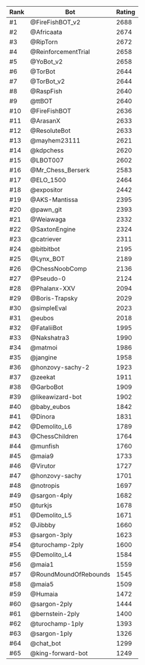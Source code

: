 Rank|Bot|Rating
---|---|---
#1|@FireFishBOT_v2|2688
#2|@Africaata|2674
#3|@RipTorn|2672
#4|@ReinforcementTrial|2658
#5|@YoBot_v2|2658
#6|@TorBot|2644
#7|@TorBot_v2|2644
#8|@RaspFish|2640
#9|@ttBOT|2640
#10|@FireFishBOT|2636
#11|@ArasanX|2633
#12|@ResoluteBot|2633
#13|@mayhem23111|2621
#14|@kdpchess|2620
#15|@LBOT007|2602
#16|@Mr_Chess_Berserk|2583
#17|@ELO_1500|2464
#18|@expositor|2442
#19|@AKS-Mantissa|2395
#20|@pawn_git|2393
#21|@Weiawaga|2332
#22|@SaxtonEngine|2324
#23|@catriever|2311
#24|@bitbitbot|2195
#25|@Lynx_BOT|2189
#26|@ChessNoobComp|2136
#27|@Pseudo-0|2124
#28|@Phalanx-XXV|2094
#29|@Boris-Trapsky|2029
#30|@simpleEval|2023
#31|@eubos|2018
#32|@FataliiBot|1995
#33|@Nakshatra3|1990
#34|@matmoi|1986
#35|@jangine|1958
#36|@honzovy-sachy-2|1923
#37|@zeekat|1911
#38|@GarboBot|1909
#39|@likeawizard-bot|1902
#40|@baby_eubos|1842
#41|@Dinora|1831
#42|@Demolito_L6|1789
#43|@ChessChildren|1764
#44|@munfish|1760
#45|@maia9|1733
#46|@Virutor|1727
#47|@honzovy-sachy|1701
#48|@notropis|1697
#49|@sargon-4ply|1682
#50|@turkjs|1678
#51|@Demolito_L5|1671
#52|@Jibbby|1660
#53|@sargon-3ply|1623
#54|@turochamp-2ply|1600
#55|@Demolito_L4|1584
#56|@maia1|1559
#57|@RoundMoundOfRebounds|1545
#58|@maia5|1509
#59|@Humaia|1472
#60|@sargon-2ply|1444
#61|@bernstein-2ply|1400
#62|@turochamp-1ply|1393
#63|@sargon-1ply|1326
#64|@chat_bot|1299
#65|@king-forward-bot|1249
